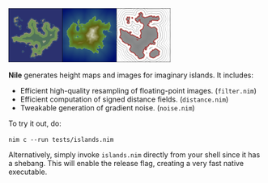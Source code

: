 <img src="https://github.com/prideout/nile/raw/master/islands.png" width="320">

**Nile** generates height maps and images for imaginary islands. It includes:

- Efficient high-quality resampling of floating-point images. (`filter.nim`)
- Efficient computation of signed distance fields. (`distance.nim`)
- Tweakable generation of gradient noise. (`noise.nim`)

To try it out, do:

`nim c --run tests/islands.nim`

Alternatively, simply invoke `islands.nim` directly from your shell since it has a shebang. This
will enable the release flag, creating a very fast native executable.

<!--

# INFINITE ISLAND

    Linearize the color gradient (see newColorGradient)

    Magnification of the DF should perhaps be MIN

    Window is 960x540
    Viewport is 960x960
    BaseTile (L_f32) and CurrentTile (L_f32) are both 3840x3840.
    Initial Viewport is 0.375,0.375 through 0.625, 0.625

    see notes later in this file

    https://twitter.com/fenharel/status/1023968156203663360
    https://www.danielsmaps.com/portfolio/

    making video
        import os
        execShellCmd(command: string)
        https://en.wikibooks.org/wiki/FFMPEG_An_Intermediate_Guide/image_sequence
        ffmpeg -i frame-%03d.png -c:v mpeg4 -maxrate 5M video.mp4

    "Always be minifying"

    - In other words, the most recently rendered tile is always between 2x and 4x the viewport size.
    - Magnifying produces pixelation or blurriness
    - Evaluating noise in real time causes peninsulas to morph into islands, etc.
    - We get free AA because we're supersampling
    - If the tile were always bigger than the viewport, we can do fun things with distance fields.

    Strategy:
    - Window is 960x540, Viewport is 960x960 BaseTile (L_f32) and CurrentTile (L_f32) are both 3840x3840.
    - Initial Viewport is 0.375,0.375 through 0.625, 0.625
    - Two floating-point tiles: BaseTile (low freq only) and CurrentTile (BaseTile + 3 layers).
    - When zooming, as soon as minification hits the 2x boundary (i.e. when vp extent is >= 0.5)
        - Re-render the CurrentTile (but with only 1 additional layer) at full res using the current vp
        - Normalize CurrentTile pixel values to [-1,+1] but do not offset (0 should not move).
        - Copy CurrentTile to BaseTile.
        - Add 3 noise layers to CurrentTile.
        - Reset the Viewport to 0.375,0.375 through 0.625, 0.625

    According to wikipedia, Mandelbrot is an "escape-time" fractal whereas Brownian surfaces are "random
    fractals" because they are generated via stochastic rules. Arbitrary precision libraries like BLAH
    can help.

    Binary Ninja or github cutter

# PROMOTE INTO AN ACTUAL IMAGE LIBRARY?

    Tagline: "Friendly Image Library in Nim"

    Grid
        float => float32, int => int32
        use mapIt and applyIt
        private width & height in favor of getters
        maybe even private data?
        templatize the pattern of looping over rows, cols, and having "x y row col", e.g.
            with pixels(grid):
                pixel = pixel + 1.0f - x + y / float(row)
        addBorder (default argument of 1)
        blitFrom

    Image
        pillow suite of things
        colorspace: linear / srgb
        toDataString takes CLAMP or NORMALIZE

    Canvas
        port from Skia
        Wrote program that creates diagram showing the relationship between
            Grid / Image / Canvas

    automate tests
        keep it simple, just check in the PNG files and diff them with a simple nim program

    open source & nimble
        "The top level of the package source directory should contain at most one module, "
        "named 'cairo.nim', but a file named 'cairowin32.nim' was found. This will be an error "
        "in the future."

    docs
        look in history for "Remove docs" and revert
        brew install mkdocs
        pip install mkdocs-material
        mkdocs serve
        mkdocs build -d /tmp/docs
        git checkout gh-pages; rsync /tmp/docs ./

    see also
        https://nimble.directory/search?query=graphics
        http://rnduja.github.io/2015/10/21/scientific-nim/
        https://narimiran.github.io/2018/05/10/python-numpy-nim.html
        https://github.com/stavenko/nim-glm
        https://github.com/unicredit/neo
        Canvas
            Model from Skia classes
            https://github.com/memononen/nanosvg
            https://nimble.directory/pkg/nimagg (the AGG library, hand ported from C, seems nice)
            https://nimble.directory/pkg/suffer (looks like a personal project; draws 2D shapes with pure nim and depends on a few C libraries)

-->
